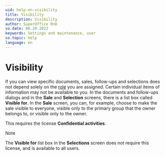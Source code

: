 ```yaml
---
uid: help-en-visibility
title: Visibility
description: Visibility
author: SuperOffice RnD
so.date: 06.29.2022
keywords: Settings and maintenance, user
so.topic: help
language: en
---
```


# Visibility

If you can view specific documents, sales, follow-ups and selections does not depend solely on the [role][1] you are assigned. Certain individual items of information may not be available to you. In the documents and follow-ups dialogs and in the **Sale** and **Selection** screens, there is a list box called **Visible for**. In the **Sale** screen, you can, for example, choose to make the sale visible to everyone, visible only to the primary group that the owner belongs to, or visible only to the owner.

This requires the license **Confidential activities**.

> [!NOTE]
> The **Visible for** list box in the **Selections** screen does not require this license, and is available to all users.

<!-- Referenced links -->
[1]: role/index.md

<!-- Referenced images -->
